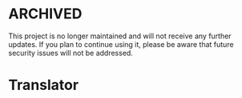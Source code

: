 # ARCHIVED

This project is no longer maintained and will not receive any further updates. If you plan to continue using it, please be aware that future security issues will not be addressed.

# Translator
